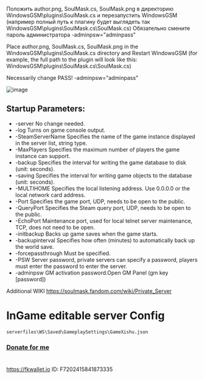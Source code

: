 Положить author.png, SoulMask.cs, SoulMask.png в директорию WindowsGSM\plugins\SoulMask.cs и перезапустить WindowsGSM
(например полный путь к плагину будет выглядеть так WindowsGSM\plugins\SoulMask.cs\SoulMask.cs)
Обязательно смените пароль администратора
-adminpsw="adminpass"

Place author.png, SoulMask.cs, SoulMask.png in the WindowsGSM\plugins\SoulMask.cs directory and Restart WindowsGSM
(for example, the full path to the plugin will look like this: WindowsGSM\plugins\SoulMask.cs\SoulMask.cs)

Necessarily change PASS!
-adminpsw="adminpass"

![image](https://github.com/JTNeXuS2/WindowsGSM.SoulMask/assets/88918931/e274ac5b-da8f-4a0e-aac6-e3858bdd28b1)

## Startup Parameters:
- -server	 No change needed.
- -log	Turns on game console output.
- -SteamServerName	Specifies the name of the game instance displayed in the server list, string type.
- -MaxPlayers	Specifies the maximum number of players the game instance can support.
- -backup	Specifies the interval for writing the game database to disk (unit: seconds).
- -saving	Specifies the interval for writing game objects to the database (unit: seconds).
- -MULTIHOME	Specifies the local listening address. Use 0.0.0.0 or the local network card address.
- -Port	Specifies the game port, UDP, needs to be open to the public.
- -QueryPort	Specifies the Steam query port, UDP, needs to be open to the public.
- -EchoPort	Maintenance port, used for local telnet server maintenance, TCP, does not need to be open.
- -initbackup	Backs up game saves when the game starts.
- -backupinterval	Specifies how often (minutes) to automatically back up the world save.
- -forcepassthrough	Must be specified.
- -PSW	Server password, private servers can specify a password, players must enter the password to enter the server.
- -adminpsw	GM activation password.Open GM Panel (gm key [password])

Additional WIKI
https://soulmask.fandom.com/wiki/Private_Server
  
# InGame editable server Config
    serverfiles\WS\Saved\GameplaySettings\GameXishu.json

### [Donate for me](https://yoomoney.ru/to/4100116619431314)
#
https://fkwallet.io  ID: F7202415841873335
